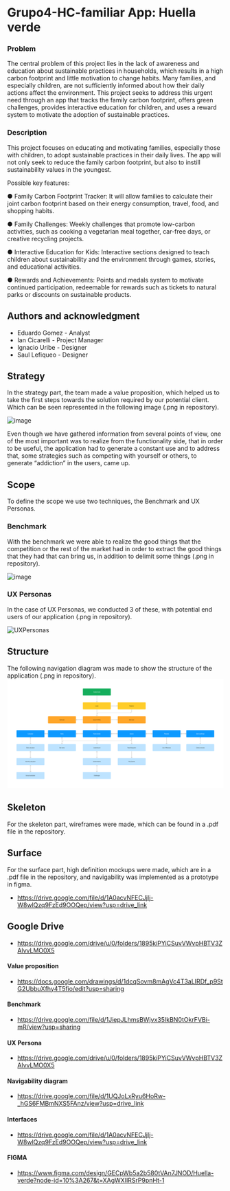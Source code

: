 # Grupo4-HC-familiar App: Huella verde
### Problem 

The central problem of this project lies in the lack of awareness and education about sustainable practices in households, which results in a high carbon footprint and little motivation to change habits. Many families, and especially children, are not sufficiently informed about how their daily actions affect the environment. This project seeks to address this urgent need through an app that tracks the family carbon footprint, offers green challenges, provides interactive education for children, and uses a reward system to motivate the adoption of sustainable practices.

### Description

This project focuses on educating and motivating families, especially those with children, to adopt sustainable practices in their daily lives. The app will not only seek to reduce the family carbon footprint, but also to instill sustainability values in the youngest.

Possible key features:

● Family Carbon Footprint Tracker: It will allow families to calculate their joint carbon footprint based on their energy consumption, travel, food, and shopping habits.

● Family Challenges: Weekly challenges that promote low-carbon activities, such as cooking a vegetarian meal together, car-free days, or creative recycling projects.

● Interactive Education for Kids: Interactive sections designed to teach children about sustainability and the environment through games, stories, and educational activities.

● Rewards and Achievements: Points and medals system to motivate continued participation, redeemable for rewards such as tickets to natural parks or discounts on sustainable products.

## Authors and acknowledgment
+ Eduardo Gomez - Analyst
+ Ian Cicarelli - Project Manager
+ Ignacio Uribe - Designer
+ Saul Lefiqueo - Designer

## Strategy
In the strategy part, the team made a value proposition, which helped us to take the first steps towards the solution required by our potential client. Which can be seen represented in the following image (.png in repository).

![image](https://github.com/iancicarelli/Grupo4-HC-familiar/assets/89611189/6154bd1e-d459-4019-a705-ecd0b378b6c7)

Even though we have gathered information from several points of view, one of the most important was to realize from the functionality side, that in order to be useful, the application had to generate a constant use and to address that, some strategies such as competing with yourself or others, to generate “addiction” in the users, came up.


## Scope
To define the scope we use two techniques, the Benchmark and UX Personas.

### Benchmark
With the benchmark we were able to realize the good things that the competition or the rest of the market had in order to extract the good things that they had that can bring us, in addition to delimit some things (.png in repository).

![image](https://github.com/iancicarelli/Grupo4-HC-familiar/assets/89611189/9ae93613-74b6-47a2-9070-24b4ce4df95c)

### UX Personas
In the case of UX Personas, we conducted 3 of these, with potential end users of our application (.png in repository).

![UXPersonas](https://github.com/iancicarelli/Grupo4-HC-familiar/assets/89611189/ed8b670a-b543-4c6a-bcf6-dc81bad6eef5)


## Structure
The following navigation diagram was made to show the structure of the application (.png in repository).
![image](https://github.com/iancicarelli/Grupo4-HC-familiar/raw/main/Diagrama%20de%20navegabilidad.png)


## Skeleton
For the skeleton part, wireframes were made, which can be found in a .pdf file in the repository.

## Surface
For the surface part, high definition mockups were made, which are in a .pdf file in the repository, and navigability was implemented as a prototype in figma.
+ https://drive.google.com/file/d/1A0acvNFECJjIj-W8wlQzq9FzEd9OOQep/view?usp=drive_link

## Google Drive
+ https://drive.google.com/drive/u/0/folders/1895kiPYiCSuvVWvpHBTV3ZAlvvLMO0X5
  
#### Value proposition
+ https://docs.google.com/drawings/d/1dcqSovm8mAgVc4T3aLIRDf_p9StG2UbbuXfhy4T5fio/edit?usp=sharing

#### Benchmark
+ https://drive.google.com/file/d/1JiepJLhmsBWjvx35IkBN0tOkrFVBi-mR/view?usp=sharing

#### UX Persona
+ https://drive.google.com/drive/u/0/folders/1895kiPYiCSuvVWvpHBTV3ZAlvvLMO0X5

#### Navigability diagram
+ https://drive.google.com/file/d/1UQJoLxRyu6HoRw-_hGS6FMBmNXS5FAnz/view?usp=drive_link

#### Interfaces
+ https://drive.google.com/file/d/1A0acvNFECJjIj-W8wlQzq9FzEd9OOQep/view?usp=drive_link

#### FIGMA
+ https://www.figma.com/design/GECpWb5a2b580tVAn7JNOD/Huella-verde?node-id=10%3A267&t=XAgWXIlRSrP9pnHt-1

